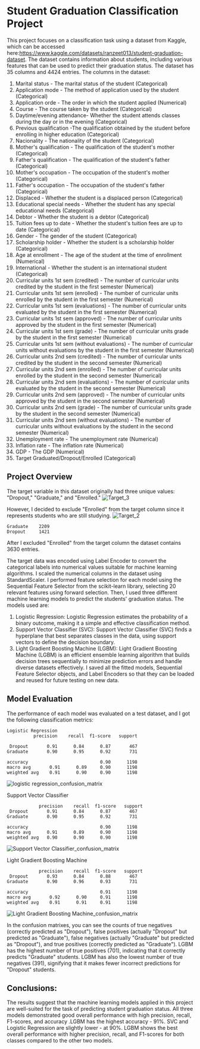 # Student Graduation Classification Project

This project focuses on a classification task using a dataset from Kaggle, which can be accessed here:https://www.kaggle.com/datasets/ranzeet013/student-graduation-dataset. 
The dataset contains information about students, including various features that can be used to predict their graduation status. The dataset has 35 columns and 4424 entries.
The columns in the dataset:
1. Marital status	- The marital status of the student (Categorical)
2. Application mode	- The method of application used by the student (Categorical)
3. Application orde - The order in which the student applied (Numerical)
4. Course - The course taken by the student (Categorical)
5. Daytime/evening attendance- Whether the student attends classes during the day or in the evening (Categorical)
6. Previous qualification -The qualification obtained by the student before enrolling in higher education (Categorical)
7. Nacionality - The nationality of the student (Categorical)
8. Mother's qualification - The qualification of the student's mother (Categorical)
9. Father's qualification - The qualification of the student's father (Categorical)
10. Mother's occupation - The occupation of the student's mother (Categorical)
11. Father's occupation	- The occupation of the student's father (Categorical)
12. Displaced - Whether the student is a displaced person (Categorical)
13. Educational special needs - Whether the student has any special educational needs (Categorical)
14. Debtor - Whether the student is a debtor (Categorical)
15. Tuition fees up to date	- Whether the student's tuition fees are up to date (Categorical)
16. Gender - The gender of the student (Categorical)
17. Scholarship holder - Whether the student is a scholarship holder (Categorical)
18. Age at enrollment - The age of the student at the time of enrollment (Numerical)
19. International - Whether the student is an international student (Categorical)
20. Curricular units 1st sem (credited)	- The number of curricular units credited by the student in the first semester (Numerical)
21. Curricular units 1st sem (enrolled)	- The number of curricular units enrolled by the student in the first semester (Numerical)
22. Curricular units 1st sem (evaluations) - The number of curricular units evaluated by the student in the first semester (Numerical)
23. Curricular units 1st sem (approved) - The number of curricular units approved by the student in the first semester (Numerical)
24. Curricular units 1st sem (grade) - The number of curricular units grade by the student in the first semester (Numerical)
25. Curricular units 1st sem (without evaluations) - The number of curricular units without evaluations by the student in the first semester (Numerical)
26. Curricular units 2nd sem (credited) - The number of curricular units credited by the student in the second semester (Numerical)
27. Curricular units 2nd sem (enrolled) - The number of curricular units enrolled by the student in the second semester (Numerical)
28. Curricular units 2nd sem (evaluations) - The number of curricular units evaluated by the student in the second semester (Numerical)
29. Curricular units 2nd sem (approved)	- The number of curricular units approved by the student in the second semester (Numerical)
30. Curricular units 2nd sem (grade) - The number of curricular units grade by the student in the second semester (Numerical)
31. Curricular units 2nd sem (without evaluations) - The number of curricular units without evaluations by the student in the second semester (Numerical)
32. Unemployment rate - The unemployment rate (Numerical)
33. Inflation rate - The inflation rate (Numerical)
34. GDP - The GDP	(Numerical)
35. Target	Graduated/Dropout/Enrolled	(Categorical)


## Project Overview
The target variable in this dataset originally had three unique values: "Dropout," "Graduate," and "Enrolled." 
![Target_3](https://github.com/sylwiaSekula/Student_Graduation/assets/110921660/275b878a-46a9-4f65-adee-315572a88e35) 

However, I decided to exclude "Enrolled" from the target column since it represents students who are still studying.
![Target_2](https://github.com/sylwiaSekula/Student_Graduation/assets/110921660/6b88d357-aece-436f-a224-b546418d4dd6)

    Graduate    2209
    Dropout     1421

After I excluded "Enrolled" from the target column the dataset contains 3630 entries. 

The target data was encoded using Label Encoder to convert the categorical labels into numerical values suitable for machine learning algorithms. I scaled the numerical columns in the dataset using StandardScaler.
I performed feature selection for each model using the Sequential Feature Selector from the scikit-learn library, selecting 20 relevant features using forward selection.
Then, I used three different machine learning models to predict the students' graduation status. The models used are:
1. Logistic Regression:
    Logistic Regression estimates the probability of a binary outcome, making it a simple and effective classification method.
2. Support Vector Classifier (SVC):
   Support Vector Classifier (SVC) finds a hyperplane that best separates classes in the data, using support vectors to define the decision boundary.
3. Light Gradient Boosting Machine (LGBM):
        Light Gradient Boosting Machine (LGBM) is an efficient ensemble learning algorithm that builds decision trees sequentially to minimize prediction errors and handle diverse datasets effectively.
I saved all the fitted models, Sequential Feature Selector objects, and Label Encoders so that they can be loaded and reused for future testing on new data.

## Model Evaluation

The performance of each model was evaluated on a test dataset, and I got the following classification metrics:

    Logistic Regression        
              precision    recall  f1-score   support

     Dropout       0.91      0.84      0.87       467
    Graduate       0.90      0.95      0.92       731

    accuracy                           0.90      1198
    macro avg       0.91      0.89     0.90      1198
    weighted avg    0.91      0.90     0.90      1198
    
 ![logistic regression_confusion_matrix](https://github.com/sylwiaSekula/Student_Graduation/assets/110921660/58b939b6-fc02-40e6-8bcd-d8b770d11898)

    
Support Vector Classifier 
              
                precision    recall  f1-score   support
     Dropout       0.91      0.84      0.87       467
    Graduate       0.90      0.95      0.92       731

    accuracy                           0.90      1198
    macro avg      0.91      0.89      0.90      1198
    weighted avg   0.90      0.90      0.90      1198
    
![Support Vector Classifier_confusion_matrix](https://github.com/sylwiaSekula/Student_Graduation/assets/110921660/03fe8149-8c0d-436f-bce8-9c150915eea7)

Light Gradient Boosting Machine
              
                precision    recall  f1-score   support
     Dropout       0.93      0.84      0.88       467
    Graduate       0.90      0.96      0.93       731

    accuracy                           0.91      1198
    macro avg       0.92      0.90     0.91      1198
    weighted avg    0.91      0.91     0.91      1198
    
![Light Gradient Boosting Machine_confusion_matrix](https://github.com/sylwiaSekula/Student_Graduation/assets/110921660/6f233e7e-3ec0-4297-99e1-e67b32deb80a)
    

In the confusion matrixes, you can see the counts of true negatives (correctly predicted as "Dropout"), false positives (actually "Dropout" but predicted as "Graduate"), false negatives (actually "Graduate" but predicted as "Dropout"), and true positives (correctly predicted as "Graduate"). LGBM has the highest number of true positives (701), indicating that it correctly predicts "Graduate" students. LGBM has also the lowest number of true negatives (391), signifying that it makes fewer incorrect predictions for "Dropout" students.

## Conclusions:
The results suggest that the machine learning models applied in this project are well-suited for the task of predicting student graduation status. All three models demonstrated good overall performance with high precision, recall, F1-scores, and accuracy .LGBM has the highest accuracy - 91%. SVC and Logistic Regression are slightly lower - at 90%. LGBM shows the best overall performance with higher precision, recall, and F1-scores for both classes compared to the other two models. 
